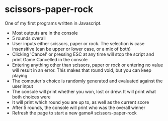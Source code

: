 # scissors-paper-rock

One of my first programs written in Javascript.

- Most outputs are in the console<br>
- 5 rounds overall<br>
- User inputs either scissors, paper or rock. The selection is case insensitive (can be upper or lower case, or a mix of both)<br>
- Clicking 'Cancel' or pressing ESC at any time will stop the script and print Game Cancelled in the console<br>
- Entering anything other than scissors, paper or rock or entering no value will result in an error. This makes that round void, but you can keep playing<br>
- The computer's choice is randomly generated and evaluated against the user input<br>
- The console will print whether you won, lost or drew. It will print what both choices were<br>
- It will print which round you are up to, as well as the current score<br>
- After 5 rounds, the console will print who was the overall winner<br>
- Refresh the page to start a new game# scissors-paper-rock